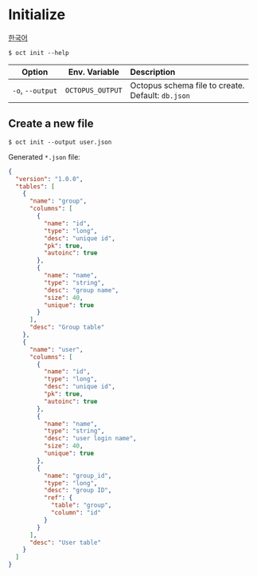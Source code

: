# Initialize

[한국어](kr/init.md)

```shell
$ oct init --help
```

|      Option      |  Env. Variable   | Description                                           |
| :--------------: | :--------------: | :---------------------------------------------------- |
| `-o`, `--output` | `OCTOPUS_OUTPUT` | Octopus schema file to create.<br/>Default: `db.json` |

## Create a new file

```shell
$ oct init --output user.json
```

Generated `*.json` file:

```json
{
  "version": "1.0.0",
  "tables": [
    {
      "name": "group",
      "columns": [
        {
          "name": "id",
          "type": "long",
          "desc": "unique id",
          "pk": true,
          "autoinc": true
        },
        {
          "name": "name",
          "type": "string",
          "desc": "group name",
          "size": 40,
          "unique": true
        }
      ],
      "desc": "Group table"
    },
    {
      "name": "user",
      "columns": [
        {
          "name": "id",
          "type": "long",
          "desc": "unique id",
          "pk": true,
          "autoinc": true
        },
        {
          "name": "name",
          "type": "string",
          "desc": "user login name",
          "size": 40,
          "unique": true
        },
        {
          "name": "group_id",
          "type": "long",
          "desc": "group ID",
          "ref": {
            "table": "group",
            "column": "id"
          }
        }
      ],
      "desc": "User table"
    }
  ]
}
```
